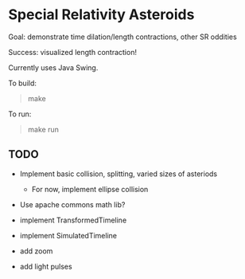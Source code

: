 Special Relativity Asteroids
============================

Goal: demonstrate time dilation/length contractions, other SR oddities

Success: visualized length contraction!

Currently uses Java Swing.

To build:
> make

To run:
> make run

TODO
----
- Implement basic collision, splitting, varied sizes of asteriods
  - For now, implement ellipse collision

- Use apache commons math lib?

- implement TransformedTimeline
- implement SimulatedTimeline

- add zoom

- add light pulses

